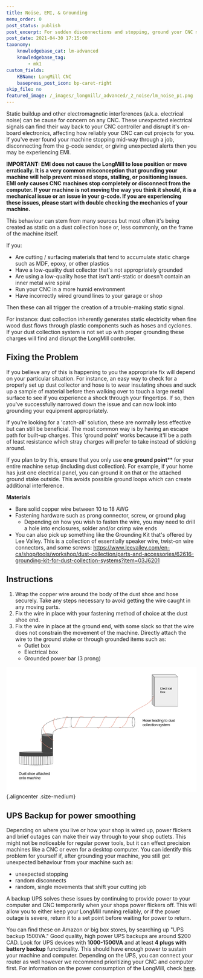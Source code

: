 ```yaml
---
title: Noise, EMI, & Grounding
menu_order: 0
post_status: publish
post_excerpt: For sudden disconnections and stopping, ground your CNC machine to reduce electromagnetic interference (EMI), which generates from dust collectors.
post_date: 2021-04-30 17:15:00
taxonomy:
    knowledgebase_cat: lm-advanced
    knowledgebase_tag:
        - mk1
custom_fields:
    KBName: LongMill CNC
    basepress_post_icon: bp-caret-right
skip_file: no
featured_image: /_images/_longmill/_advanced/_2_noise/lm_noise_p1.png
---
```


Static buildup and other electromagnetic interferences (a.k.a. electrical noise) can be cause for concern on any CNC. These unexpected electrical signals can find their way back to your CNC controller and disrupt it's on-board electronics, affecting how reliably your CNC can cut projects for you. If you've ever found your machine stopping mid-way through a job, disconnecting from the g-code sender, or giving unexpected alerts then you may be experiencing EMI.

**IMPORTANT: EMI does not cause the LongMill to lose position or move erratically. It is a very common misconception that grounding your machine will help prevent missed steps, stalling, or positioning issues. EMI only causes CNC machines stop completely or disconnect from the computer. If your machine is not moving the way you think it should, it is a mechanical issue or an issue in your g-code. If you are experiencing these issues, please start with double checking the mechanics of your machine.**

This behaviour can stem from many sources but most often it's being created as static on a dust collection hose or, less commonly, on the frame of the machine itself.

If you:
<ul>
  <li>Are cutting / surfacing materials that tend to accumulate static charge such as MDF, epoxy, or other plastics</li>
  <li>Have a low-quality dust collector that's not appropriately grounded</li>
  <li>Are using a low-quality hose that isn't anti-static or doesn't contain an inner metal wire spiral</li>
  <li>Run your CNC in a more humid environment</li>
  <li>Have incorrectly wired ground lines to your garage or shop</li>
</ul>

Then these can all trigger the creation of a trouble-making static signal.

For instance: dust collection inherently generates static electricity when fine wood dust flows through plastic components such as hoses and cyclones. If your dust collection system is not set up with proper grounding these charges will find and disrupt the LongMill controller.

## Fixing the Problem

If you believe any of this is happening to you the appropriate fix will depend on your particular situation. For instance, an easy way to check for a properly set up dust collector and hose is to wear insulating shoes and suck up a sample of material before then walking over to touch a large metal surface to see if you experience a shock through your fingertips. If so, then you've successfully narrowed down the issue and can now look into grounding your equipment appropriately.

If you're looking for a 'catch-all' solution, these are normally less effective but can still be beneficial. The most common way is by having an escape path for built-up charges. This 'ground point' works because it'll be a path of least resistance which stray charges will prefer to take instead of sticking around.

If you plan to try this, ensure that you only use **one ground point**</b>** for your entire machine setup (including dust collection). For example, if your home has just one electrical panel, you can ground it on that or the attached ground stake outside. This avoids possible ground loops which can create additional interference.

**Materials**

<ul>
  <li>Bare solid copper wire between 10 to 18 AWG</li>
  <li>Fastening hardware such as prong connector, screw, or ground plug
<ul>
  <li>Depending on how you wish to fasten the wire, you may need to drill a hole into enclosures, solder and/or crimp wire ends</li>
</ul>
</li>
  <li>You can also pick up something like the Grounding Kit that's offered by Lee Valley. This is a collection of essentially speaker wire, twist-on wire connectors, and some screws: <a href="https://www.leevalley.com/en-ca/shop/tools/workshop/dust-collection/parts-and-accessories/62616-grounding-kit-for-dust-collection-systems?item=03J6201" target="_blank" rel="noopener">https://www.leevalley.com/en-ca/shop/tools/workshop/dust-collection/parts-and-accessories/62616-grounding-kit-for-dust-collection-systems?item=03J6201</a></li>
</ul>

## Instructions

1. Wrap the copper wire around the body of the dust shoe and hose securely. Take any steps necessary to avoid getting the wire caught in any moving parts.
1. Fix the wire in place with your fastening method of choice at the dust shoe end.
1. Fix the wire in place at the ground end, with some slack so that the wire does not constrain the movement of the machine. Directly attach the wire to the ground stake or through grounded items such as:
   - Outlet box
   - Electrical box
   - Grounded power bar (3 prong)

![](/_images/_longmill/_advanced/_2_noise/lm_noise_p1.png){.aligncenter .size-medium}

## UPS Backup for power smoothing

Depending on where you live or how your shop is wired up, power flickers and brief outages can make their way through to your shop outlets. This might not be noticeable for regular power tools, but it can effect precision machines like a CNC or even for a desktop computer. You can identify this problem for yourself if, after grounding your machine, you still get unexpected behaviour from your machine such as:

<ul>
  <li>unexpected stopping</li>
  <li>random disconnects</li>
  <li>random, single movements that shift your cutting job</li>
</ul>

A backup UPS solves these issues by continuing to provide power to your computer and CNC temporarily when your shops power flickers off. This will allow you to either keep your LongMill running reliably, or if the power outage is severe, return it to a set point before waiting for power to return.

You can find these on Amazon or big box stores, by searching up "UPS backup 1500VA." Good quality, high power UPS backups are around $200 CAD. Look for UPS devices with **1000-1500VA** and at least **4 plugs with** **battery backup** functionality. T</span>his should have enough power to sustain your machine and computer. Depending on the UPS, you can connect your router as well however we recommend prioritizing your CNC and computer first. For information on the power consumption of the LongMill, check <a href="https://sienci.com/faq/lm-faq/what-are-the-power-requirements-for-the-LongMill/">here</a>.
